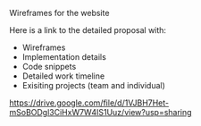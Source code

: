 Wireframes for the website

Here is a link to the detailed proposal with:
- Wireframes
- Implementation details
- Code snippets
- Detailed work timeline
- Exisiting projects (team and individual)

https://drive.google.com/file/d/1VJBH7Het-mSoBODgl3CiHxW7W4IS1Uuz/view?usp=sharing